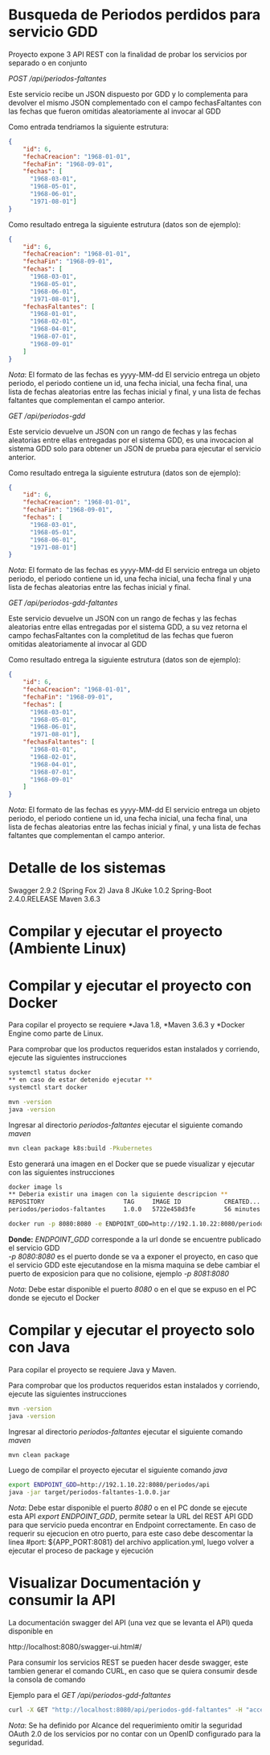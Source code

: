 # Busqueda de Periodos perdidos para servicio GDD

Proyecto expone 3 API REST con la finalidad de probar los servicios por separado o en conjunto

*POST /api/periodos-faltantes*

Este servicio recibe un JSON dispuesto por GDD y lo complementa para devolver el mismo JSON complementado con el campo fechasFaltantes con las fechas que fueron omitidas aleatoriamente al invocar al GDD

Como entrada tendriamos la siguiente estrutura:

```json
{
    "id": 6,
    "fechaCreacion": "1968-01-01",
    "fechaFin": "1968-09-01",
    "fechas": [
      "1968-03-01",
      "1968-05-01",
      "1968-06-01",
      "1971-08-01"]
}
```

Como resultado entrega la siguiente estrutura (datos son de ejemplo):

```json
{
    "id": 6,
    "fechaCreacion": "1968-01-01",
    "fechaFin": "1968-09-01",
    "fechas": [
      "1968-03-01",
      "1968-05-01",
      "1968-06-01",
      "1971-08-01"],
	"fechasFaltantes": [
	  "1968-01-01",
	  "1968-02-01",
	  "1968-04-01",
	  "1968-07-01",
	  "1968-09-01"
	]
}
```
*Nota*:
El formato de las fechas es yyyy-MM-dd
El servicio entrega un objeto periodo, el periodo contiene un id, una fecha inicial, una fecha final, una lista de fechas aleatorias entre las fechas inicial y final, y una lista de fechas faltantes que complementan el campo anterior.


*GET /api/periodos-gdd*

Este servicio devuelve un JSON con un rango de fechas y las fechas aleatorias entre ellas entregadas por el sistema GDD, es una invocacion al sistema GDD solo para obtener un JSON de prueba para ejecutar el servicio anterior.

Como resultado entrega la siguiente estrutura (datos son de ejemplo):

```json
{
    "id": 6,
    "fechaCreacion": "1968-01-01",
    "fechaFin": "1968-09-01",
    "fechas": [
      "1968-03-01",
      "1968-05-01",
      "1968-06-01",
      "1971-08-01"]
}
```
*Nota*:
El formato de las fechas es yyyy-MM-dd
El servicio entrega un objeto periodo, el periodo contiene un id, una fecha inicial, una fecha final y una lista de fechas aleatorias entre las fechas inicial y final.


*GET /api/periodos-gdd-faltantes*

Este servicio devuelve un JSON con un rango de fechas y las fechas aleatorias entre ellas entregadas por el sistema GDD, a su vez retorna el campo fechasFaltantes con la completitud de las fechas que fueron omitidas aleatoriamente al invocar al GDD

Como resultado entrega la siguiente estrutura (datos son de ejemplo):

```json
{
    "id": 6,
    "fechaCreacion": "1968-01-01",
    "fechaFin": "1968-09-01",
    "fechas": [
      "1968-03-01",
      "1968-05-01",
      "1968-06-01",
      "1971-08-01"],
	"fechasFaltantes": [
	  "1968-01-01",
	  "1968-02-01",
	  "1968-04-01",
	  "1968-07-01",
	  "1968-09-01"
	]
}
```
*Nota*:
El formato de las fechas es yyyy-MM-dd
El servicio entrega un objeto periodo, el periodo contiene un id, una fecha inicial, una fecha final, una lista de fechas aleatorias entre las fechas inicial y final, y una lista de fechas faltantes que complementan el campo anterior.


# Detalle de los sistemas

Swagger 2.9.2 (Spring Fox 2)
Java 8
JKuke 1.0.2
Spring-Boot 2.4.0.RELEASE
Maven 3.6.3


# Compilar y ejecutar el proyecto (Ambiente Linux)

# Compilar y ejecutar el proyecto con Docker

Para copilar el proyecto se requiere 
*Java 1.8, 
*Maven 3.6.3 y 
*Docker Engine como parte de Linux.

Para comprobar que los productos requeridos estan instalados y corriendo, ejecute las siguientes instrucciones

```bash
systemctl status docker
** en caso de estar detenido ejecutar **
systemctl start docker

mvn -version
java -version
```

Ingresar al directorio *periodos-faltantes* ejecutar el siguiente comando *maven*

```bash
mvn clean package k8s:build -Pkubernetes
```

Esto generará una imagen en el Docker que se puede visualizar y ejecutar con las siguientes instrucciones

```bash
docker image ls
** Deberia existir una imagen con la siguiente descripcion **
REPOSITORY                      TAG     IMAGE ID            CREATED...
periodos/periodos-faltantes		1.0.0	5722e458d3fe		56 minutes ago...

docker run -p 8080:8080 -e ENDPOINT_GDD=http://192.1.10.22:8080/periodos/api -d periodos/periodos-faltantes:1.0.0

```

**Donde:**
*ENDPOINT_GDD* corresponde a la url donde se encuentre publicado el servicio GDD  
*-p 8080:8080* es el puerto donde se va a exponer el proyecto, en caso que el servicio GDD este ejecutandose en la misma maquina se debe cambiar el puerto de exposicion para que no colisione, ejemplo *-p 8081:8080*

*Nota*:
Debe estar disponible el puerto *8080* o en el que se expuso en el PC donde se ejecuto el Docker

# Compilar y ejecutar el proyecto solo con Java

Para copilar el proyecto se requiere Java y Maven.

Para comprobar que los productos requeridos estan instalados y corriendo, ejecute las siguientes instrucciones

```bash
mvn -version
java -version
```

Ingresar al directorio *periodos-faltantes* ejecutar el siguiente comando *maven*

```bash
mvn clean package
```

Luego de compilar el proyecto ejecutar el siguiente comando *java*

```bash
export ENDPOINT_GDD=http://192.1.10.22:8080/periodos/api
java -jar target/periodos-faltantes-1.0.0.jar
```
*Nota*:
Debe estar disponible el puerto *8080* o en el PC donde se ejecute esta API
*export ENDPOINT_GDD*, permite setear la URL del REST API GDD para que servicio pueda encontrar en Endpoint correctamente.
En caso de requerir su ejecucion en otro puerto, para este caso debe descomentar la linea #port: ${APP_PORT:8081} del archivo application.yml, luego volver a ejecutar el proceso de package y ejecución


# Visualizar Documentación y consumir la API

La documentación swagger del API (una vez que se levanta el API) queda disponible en

http://localhost:8080/swagger-ui.html#/

Para consumir los servicios REST se pueden hacer desde swagger, este tambien generar el comando CURL, en caso que se quiera consumir desde la consola de comando

Ejemplo para el *GET /api/periodos-gdd-faltantes*

```bash
curl -X GET "http://localhost:8080/api/periodos-gdd-faltantes" -H "accept: application/json"
```

*Nota*:
Se ha definido por Alcance del requerimiento omitir la seguridad OAuth 2.0 de los servicios por no contar con un OpenID configurado para la seguridad. 